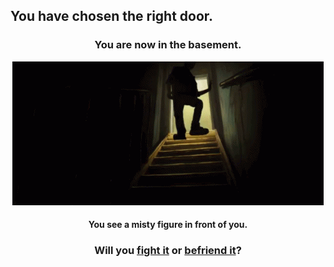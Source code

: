 ## You have chosen the right door.

<h3 align="center">You are now in the basement.</h3>

<p align="center">
  <img src="../pictures/basement.gif"/>
</p>

<h4 align="center">You see a misty figure in front of you.</h4>
<h3 align="center">
  Will you <a href="fight.md">fight it</a> or <a href="befriend.md"> befriend it</a>?
</h3>

